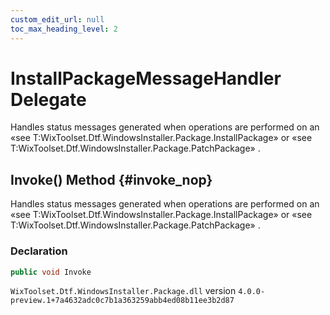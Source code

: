 ```yaml
---
custom_edit_url: null
toc_max_heading_level: 2
---
```

# InstallPackageMessageHandler Delegate
Handles status messages generated when operations are performed on an «see T:WixToolset.Dtf.WindowsInstaller.Package.InstallPackage» or «see T:WixToolset.Dtf.WindowsInstaller.Package.PatchPackage» .
## Invoke() Method {#invoke_nop}
Handles status messages generated when operations are performed on an «see T:WixToolset.Dtf.WindowsInstaller.Package.InstallPackage» or «see T:WixToolset.Dtf.WindowsInstaller.Package.PatchPackage» .
### Declaration
```cs
public void Invoke
```
`WixToolset.Dtf.WindowsInstaller.Package.dll` version `4.0.0-preview.1+7a4632adc0c7b1a363259abb4ed08b11ee3b2d87`
